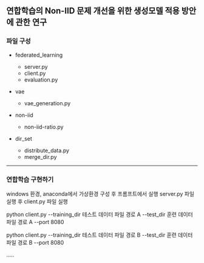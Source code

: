 ## 연합학습의 Non-IID 문제 개선을 위한 생성모델 적용 방안에 관한 연구


### 파일 구성
+ federated_learning
    - server.py
    - client.py
    - evaluation.py

+ vae
    - vae_generation.py

+ non-iid
    -  non-iid-ratio.py

+ dir_set
    - distribute_data.py 
    - merge_dir.py


------------------------------------------------


### 연합학습 구현하기

windows 환경, anaconda에서 가상환경 구성 후 프롬프트에서 실행
server.py 파일 실행 후 client.py 파일 실행



python client.py --training_dir 테스트 데이터 파일 경로 A --test_dir  훈련 데이터 파일 경로 A --port 8080

python client.py --training_dir 테스트 데이터 파일 경로 B --test_dir  훈련 데이터 파일 경로 B --port 8080

.....


